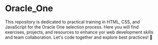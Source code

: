 # Oracle_One

This repository is dedicated to practical training in HTML, CSS, and JavaScript for the Oracle One selection process. Here you will find exercises, projects, and resources to enhance yor web development skills and team collaboration. Let's code together and explore best practices! 🚀

